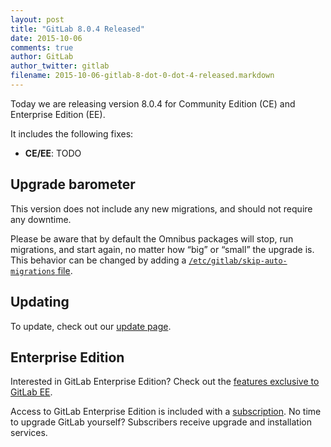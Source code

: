 ```yaml
---
layout: post
title: "GitLab 8.0.4 Released"
date: 2015-10-06
comments: true
author: GitLab
author_twitter: gitlab
filename: 2015-10-06-gitlab-8-dot-0-dot-4-released.markdown
---
```


Today we are releasing version 8.0.4 for Community Edition (CE) and Enterprise
Edition (EE).

It includes the following fixes:

- **CE/EE**: TODO

<!-- more -->

## Upgrade barometer

This version does not include any new migrations, and should not require any
downtime.

Please be aware that by default the Omnibus packages will stop, run migrations,
and start again, no matter how “big” or “small” the upgrade is. This behavior
can be changed by adding a [`/etc/gitlab/skip-auto-migrations`
file](http://doc.gitlab.com/omnibus/update/README.html).

## Updating

To update, check out our [update page](https://about.gitlab.com/update).

## Enterprise Edition

Interested in GitLab Enterprise Edition?
Check out the [features exclusive to GitLab EE](http://about.gitlab.com/features/#enterprise).

Access to GitLab Enterprise Edition is included with a [subscription](http://www.gitlab.com/pricing).
No time to upgrade GitLab yourself?
Subscribers receive upgrade and installation services.
